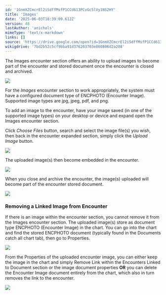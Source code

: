 ```yaml
---
id: '1GnmXZCmcrEl2iSdffMsfP1CCd613PCvGc5lVy1NS2HY'
title: 'Images'
date: '2025-06-03T18:39:09.612Z'
version: 48
lastAuthor: 'anichols'
mimeType: 'text/x-markdown'
links: []
source: 'https://drive.google.com/open?id=1GnmXZCmcrEl2iSdffMsfP1CCd613PCvGc5lVy1NS2HY'
wikigdrive: '7bd2b52c5cf9bba91d376203703e860806d2a208'
---
```

The Images encounter section offers an ability to upload images to become part of the encounter and stored document once the encounter is closed and archived.

![](../images.assets/d640bb0adb03d8fd38c67fa7b50d55cb.png)

For the *Images* encounter section to work appropriately, the system must have a configured document type of ENCPHOTO (Encounter Image).  Supported image types are jpg, jpeg, pdf, and png.

To add an image to the encounter, have your image saved (in one of the supported image types) on your desktop or device and expand open the Images encounter section.

Click *Choose Files* button, search and select the image file(s) you wish, then back in the encounter expanded section, simply click the *Upload Image* button.

![](../images.assets/b071ccd742cd2fa95387ecb11011ee89.png)

The uploaded image(s) then become embedded in the encounter.

![](../images.assets/e56f19671e4f88d6763f08c2cc11af58.png)

When you close and archive the encounter, the image(s) uploaded will become part of the encounter stored document.

![](../images.assets/e79b71e42a3b8752545af03d61f43f5e.png)

### Removing a Linked Image from Encounter

If there is an image within the encounter section, you cannot remove it from the Images encounter section.  The uploaded image(s) store as document type ENCPHOTO (Encounter Image) in the chart.  You can go into the chart and find the stored ENCPHOTO document (typically found in the Documents catch all chart tab), then go to Properties.

![](../images.assets/6ae17ca9c8eccad2bbd2efe28e044518.png)

From the Properties of the uploaded encounter image, you can either keep the image in the chart and simply Remove Link within the Encounters Linked to Document section or the image document properties **OR** you can delete the Encounter Image document entirely from the chart, which also in turn removes the link to the encounter.

![](../images.assets/80cffb51feca1cea99a0739ff6119ae2.png)
